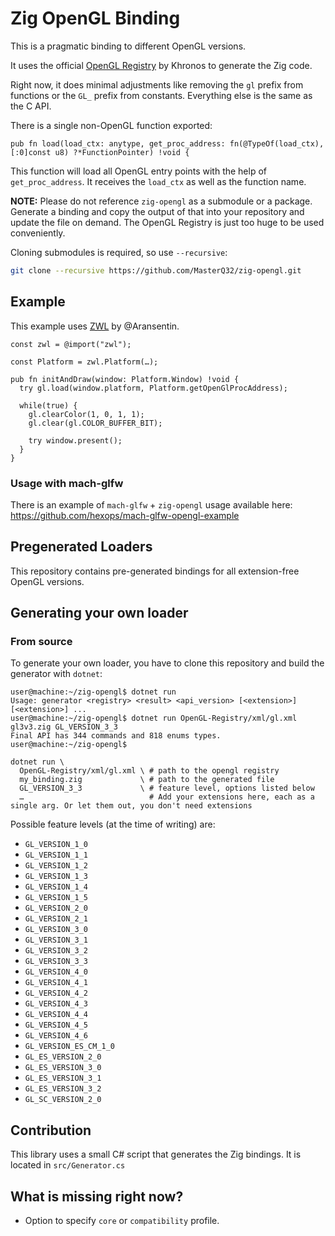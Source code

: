 # Zig OpenGL Binding

This is a pragmatic binding to different OpenGL versions.

It uses the official [OpenGL Registry](https://github.com/KhronosGroup/OpenGL-Registry) by Khronos to generate the Zig code.

Right now, it does minimal adjustments like removing the `gl` prefix from functions or the `GL_` prefix from constants. Everything else is the same as the C API.

There is a single non-OpenGL function exported:

```zig
pub fn load(load_ctx: anytype, get_proc_address: fn(@TypeOf(load_ctx), [:0]const u8) ?*FunctionPointer) !void {
```

This function will load all OpenGL entry points with the help of `get_proc_address`. It receives the `load_ctx` as well as the function name.

**NOTE:** Please do not reference `zig-opengl` as a submodule or a package. Generate a binding and copy the output of that into your repository and update the file on demand. The OpenGL Registry is just too huge to be used conveniently.

Cloning submodules is required, so use `--recursive`:

```bash
git clone --recursive https://github.com/MasterQ32/zig-opengl.git
```

## Example

This example uses [ZWL](https://github.com/Aransentin/ZWL/) by @Aransentin.

```zig
const zwl = @import("zwl");

const Platform = zwl.Platform(…);

pub fn initAndDraw(window: Platform.Window) !void {
  try gl.load(window.platform, Platform.getOpenGlProcAddress);

  while(true) {
    gl.clearColor(1, 0, 1, 1);
    gl.clear(gl.COLOR_BUFFER_BIT);

    try window.present();
  }
}
```

### Usage with mach-glfw

There is an example of `mach-glfw` + `zig-opengl` usage available here: https://github.com/hexops/mach-glfw-opengl-example

## Pregenerated Loaders

This repository contains pre-generated bindings for all extension-free OpenGL versions.

## Generating your own loader

### From source

To generate your own loader, you have to clone this repository and build the generator with `dotnet`:

```sh-session
user@machine:~/zig-opengl$ dotnet run
Usage: generator <registry> <result> <api_version> [<extension>] [<extension>] ...
user@machine:~/zig-opengl$ dotnet run OpenGL-Registry/xml/gl.xml gl3v3.zig GL_VERSION_3_3
Final API has 344 commands and 818 enums types.
user@machine:~/zig-opengl$
```

```sh-session
dotnet run \
  OpenGL-Registry/xml/gl.xml \ # path to the opengl registry
  my_binding.zig             \ # path to the generated file
  GL_VERSION_3_3             \ # feature level, options listed below
  …                            # Add your extensions here, each as a single arg. Or let them out, you don't need extensions
```

Possible feature levels (at the time of writing) are:

- `GL_VERSION_1_0`
- `GL_VERSION_1_1`
- `GL_VERSION_1_2`
- `GL_VERSION_1_3`
- `GL_VERSION_1_4`
- `GL_VERSION_1_5`
- `GL_VERSION_2_0`
- `GL_VERSION_2_1`
- `GL_VERSION_3_0`
- `GL_VERSION_3_1`
- `GL_VERSION_3_2`
- `GL_VERSION_3_3`
- `GL_VERSION_4_0`
- `GL_VERSION_4_1`
- `GL_VERSION_4_2`
- `GL_VERSION_4_3`
- `GL_VERSION_4_4`
- `GL_VERSION_4_5`
- `GL_VERSION_4_6`
- `GL_VERSION_ES_CM_1_0`
- `GL_ES_VERSION_2_0`
- `GL_ES_VERSION_3_0`
- `GL_ES_VERSION_3_1`
- `GL_ES_VERSION_3_2`
- `GL_SC_VERSION_2_0`

## Contribution

This library uses a small C# script that generates the Zig bindings. It is located in `src/Generator.cs`

## What is missing right now?

- Option to specify `core` or `compatibility` profile.
